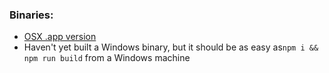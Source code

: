 ### Binaries:

* [OSX .app version](https://s3.amazonaws.com/mp3-data-exporter/mp3-data-exporter.app.zip)
* Haven't yet built a Windows binary, but it should be as easy as`npm i && npm run build` from a Windows machine
